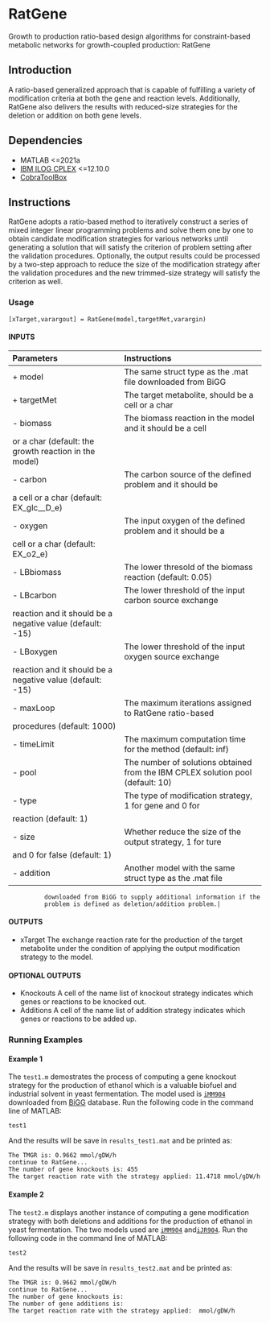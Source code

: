 # RatGene

Growth to production ratio-based design algorithms for constraint-based metabolic networks for growth-coupled production: RatGene


## Introduction

A ratio-based generalized approach that is capable of fulfilling a variety of modification criteria at both the gene and reaction levels. Additionally, RatGene also delivers the results with reduced-size strategies for the deletion or addition on both gene levels.


## Dependencies

+ MATLAB <=2021a
+ [IBM ILOG CPLEX](https://www.ibm.com/docs/en/icos/12.10.0?topic=SSSA5P_12.10.0/ilog.odms.studio.help/Optimization_Studio/topics/COS_home.htm) <=12.10.0
+ [CobraToolBox](https://opencobra.github.io/cobratoolbox/stable/index.html)

## Instructions

RatGene adopts a ratio-based method to iteratively construct a series of mixed integer linear programming problems and solve them one by one to obtain candidate modification strategies for various networks until generating a solution that will satisfy the criterion of problem setting after the validation procedures. Optionally, the output results could be processed by a two-step approach to reduce the size of the modification strategy after the validation procedures and the new trimmed-size strategy will satisfy the criterion as well.

### Usage

```
[xTarget,varargout] = RatGene(model,targetMet,varargin)
```

#### INPUTS
   |Parameters|Instructions|
   |:---|:---|
   |+ model|      The same struct type as the .mat file downloaded from BiGG|  
   |+ targetMet|  The target metabolite, should be a cell or a char|  
   |- biomass|    The biomass reaction in the model and it should be a cell
              or a char (default: the growth reaction in the model)|  
   |- carbon|     The carbon source of the defined problem and it should be
              a cell or a char (default: EX_glc__D_e)|  
   |- oxygen|     The input oxygen of the defined problem and it should be a
              cell or a char (default: EX_o2_e)|  
   |- LBbiomass|  The lower thresold of the biomass reaction (default: 0.05)|  
   |- LBcarbon|   The lower threshold of the input carbon source exchange
              reaction and it should be a negative value (default: -15)|  
   |- LBoxygen|   The lower threshold of the input oxygen source exchange
              reaction and it should be a negative value (default: -15)|  
   |- maxLoop|    The maximum iterations assigned to RatGene ratio-based
              procedures (default: 1000)|  
   |- timeLimit|  The maximum computation time for the method (default: inf)|  
   |- pool|       The number of solutions obtained from the IBM CPLEX         solution pool (default: 10)|        
   |- type|       The type of modification strategy, 1 for gene and 0 for
              reaction (default: 1)|   
   |- size|       Whether reduce the size of the output strategy, 1 for ture
              and 0 for false (default: 1)|   
   |- addition|   Another model with the same struct type as the .mat file
              downloaded from BiGG to supply additional information if the
              problem is defined as deletion/addition problem.|   

#### OUTPUTS
   + xTarget   The exchange reaction rate for the production of the target
              metabolite under the condition of applying the output
              modification strategy to the model.  

#### OPTIONAL OUTPUTS
   - Knockouts  A cell of the name list of knockout strategy indicates which
              genes or reactions to be knocked out.  
   - Additions  A cell of the name list of addition strategy indicates which
              genes or reactions to be added up.  


### Running Examples
#### Example 1
The `test1.m` demostrates the process of computing a gene knockout strategy for the production of ethanol which is a valuable biofuel and industrial solvent in yeast fermentation. The model used is [`iMM904`](http://bigg.ucsd.edu/models/iMM904) downloaded from [BiGG](http://bigg.ucsd.edu/) database. Run the following code in the command line of MATLAB:
```
test1
```
And the results will be save in `results_test1.mat` and be printed as:
```
The TMGR is: 0.9662 mmol/gDW/h 
continue to RatGene...
The number of gene knockouts is: 455 
The target reaction rate with the strategy applied: 11.4718 mmol/gDW/h 
```
#### Example 2
The `test2.m` displays another instance of computing a gene modification strategy with both deletions and additions for the production of ethanol in yeast fermentation. The two models used are [`iMM904`](http://bigg.ucsd.edu/models/iMM904) and[`iJR904`](http://bigg.ucsd.edu/models/iJR904). Run the following code in the command line of MATLAB:
```
test2
```
And the results will be save in `results_test2.mat` and be printed as:
```
The TMGR is: 0.9662 mmol/gDW/h 
continue to RatGene...
The number of gene knockouts is:  
The number of gene additions is: 
The target reaction rate with the strategy applied:  mmol/gDW/h 
```